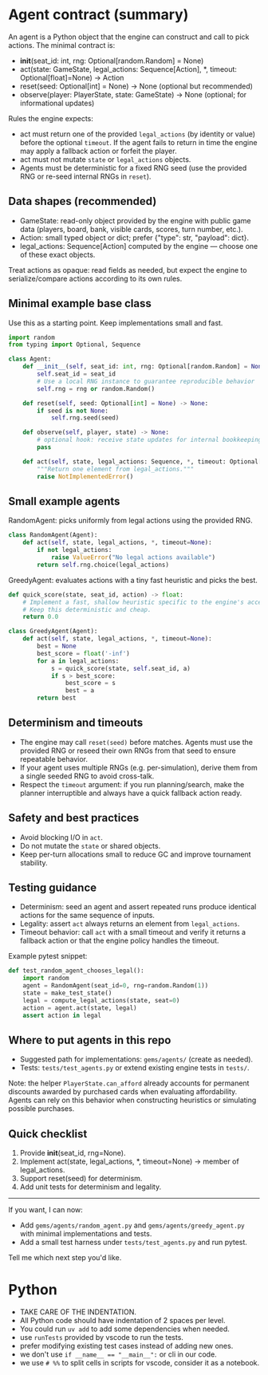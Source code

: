 <!--
Agents (AI / Bots) for the Gem-Merchant engine

This file describes a small, practical contract for implementing player agents
that the engine can call interchangeably. Keep agents simple, deterministic
(when seeded), and side-effect-free so matches and tests stay reliable.
-->

# Agent contract (summary)

An agent is a Python object that the engine can construct and call to pick
actions. The minimal contract is:

- __init__(seat_id: int, rng: Optional[random.Random] = None)
- act(state: GameState, legal_actions: Sequence[Action], *, timeout: Optional[float]=None) -> Action
- reset(seed: Optional[int] = None) -> None  (optional but recommended)
- observe(player: PlayerState, state: GameState) -> None  (optional; for informational updates)

Rules the engine expects:

- act must return one of the provided `legal_actions` (by identity or value)
    before the optional `timeout`. If the agent fails to return in time the
    engine may apply a fallback action or forfeit the player.
- act must not mutate `state` or `legal_actions` objects.
- Agents must be deterministic for a fixed RNG seed (use the provided RNG or
    re-seed internal RNGs in `reset`).

## Data shapes (recommended)

- GameState: read-only object provided by the engine with public game data
    (players, board, bank, visible cards, scores, turn number, etc.).
- Action: small typed object or dict; prefer {"type": str, "payload": dict}.
- legal_actions: Sequence[Action] computed by the engine — choose one of
    these exact objects.

Treat actions as opaque: read fields as needed, but expect the engine to
serialize/compare actions according to its own rules.

## Minimal example base class

Use this as a starting point. Keep implementations small and fast.

```python
import random
from typing import Optional, Sequence

class Agent:
    def __init__(self, seat_id: int, rng: Optional[random.Random] = None):
        self.seat_id = seat_id
        # Use a local RNG instance to guarantee reproducible behavior
        self.rng = rng or random.Random()

    def reset(self, seed: Optional[int] = None) -> None:
        if seed is not None:
            self.rng.seed(seed)

    def observe(self, player, state) -> None:
        # optional hook: receive state updates for internal bookkeeping
        pass

    def act(self, state, legal_actions: Sequence, *, timeout: Optional[float] = None):
        """Return one element from legal_actions."""
        raise NotImplementedError()
```

## Small example agents

RandomAgent: picks uniformly from legal actions using the provided RNG.

```python
class RandomAgent(Agent):
    def act(self, state, legal_actions, *, timeout=None):
        if not legal_actions:
            raise ValueError("No legal actions available")
        return self.rng.choice(legal_actions)
```

GreedyAgent: evaluates actions with a tiny fast heuristic and picks the best.

```python
def quick_score(state, seat_id, action) -> float:
    # Implement a fast, shallow heuristic specific to the engine's accessors.
    # Keep this deterministic and cheap.
    return 0.0

class GreedyAgent(Agent):
    def act(self, state, legal_actions, *, timeout=None):
        best = None
        best_score = float('-inf')
        for a in legal_actions:
            s = quick_score(state, self.seat_id, a)
            if s > best_score:
                best_score = s
                best = a
        return best
```

## Determinism and timeouts

- The engine may call `reset(seed)` before matches. Agents must use the
    provided RNG or reseed their own RNGs from that seed to ensure repeatable
    behavior.
- If your agent uses multiple RNGs (e.g. per-simulation), derive them from a
    single seeded RNG to avoid cross-talk.
- Respect the `timeout` argument: if you run planning/search, make the
    planner interruptible and always have a quick fallback action ready.

## Safety and best practices

- Avoid blocking I/O in `act`.
- Do not mutate the `state` or shared objects.
- Keep per-turn allocations small to reduce GC and improve tournament
    stability.

## Testing guidance

- Determinism: seed an agent and assert repeated runs produce identical
    actions for the same sequence of inputs.
- Legality: assert `act` always returns an element from `legal_actions`.
- Timeout behavior: call `act` with a small timeout and verify it returns a
    fallback action or that the engine policy handles the timeout.

Example pytest snippet:

```python
def test_random_agent_chooses_legal():
    import random
    agent = RandomAgent(seat_id=0, rng=random.Random(1))
    state = make_test_state()
    legal = compute_legal_actions(state, seat=0)
    action = agent.act(state, legal)
    assert action in legal
```

## Where to put agents in this repo

- Suggested path for implementations: `gems/agents/` (create as needed).
- Tests: `tests/test_agents.py` or extend existing engine tests in `tests/`.

Note: the helper `PlayerState.can_afford` already accounts for permanent
discounts awarded by purchased cards when evaluating affordability. Agents
can rely on this behavior when constructing heuristics or simulating
possible purchases.

## Quick checklist

1. Provide __init__(seat_id, rng=None).
2. Implement act(state, legal_actions, *, timeout=None) -> member of legal_actions.
3. Support reset(seed) for determinism.
4. Add unit tests for determinism and legality.

---

If you want, I can now:

- Add `gems/agents/random_agent.py` and `gems/agents/greedy_agent.py` with
    minimal implementations and tests.
- Add a small test harness under `tests/test_agents.py` and run pytest.

Tell me which next step you'd like.

<!--
The following instruction are written by user and should be KEPT as is.
-->
# Python
- TAKE CARE OF THE INDENTATION.
- All Python code should have indentation of 2 spaces per level.
- You could run `uv add` to add some dependencies when needed.
- use `runTests` provided by vscode to run the tests.
- prefer modifying existing test cases instead of adding new ones.
- we don't use `if __name__ == "__main__":` or cli in our code.
- we use `# %%` to split cells in scripts for vscode, consider it as a notebook.
